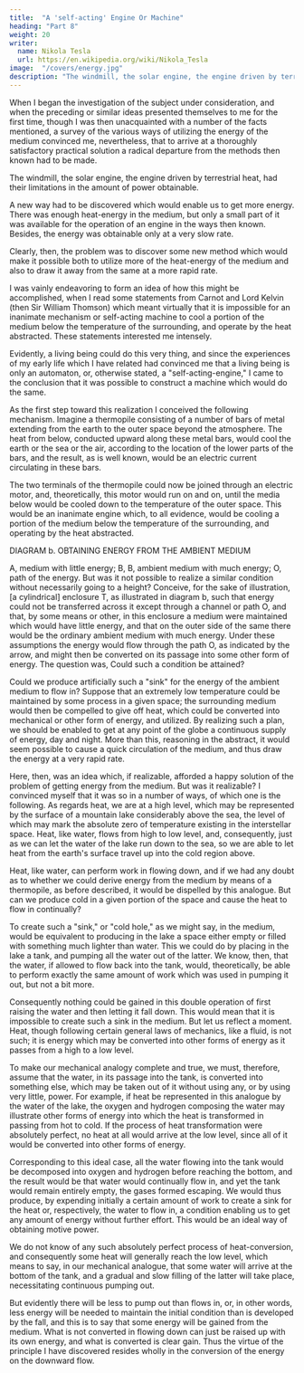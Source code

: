 ```yaml
---
title:  "A 'self-acting' Engine Or Machine"
heading: "Part 8"
weight: 20
writer:
  name: Nikola Tesla
  url: https://en.wikipedia.org/wiki/Nikola_Tesla
image:  "/covers/energy.jpg"
description: "The windmill, the solar engine, the engine driven by terrestrial heat, had their limitations in the amount of power obtainable"
---
```


<!-- A DEPARTURE FROM KNOWN METHODS—POSSIBILITY OF  -->

<!-- A "SELF-ACTING" ENGINE OR MACHINE, INANIMATE, YET CAPABLE, LIKE A LIVING BEING, OF DERIVING ENERGY FROM THE MEDIUM—THE IDEAL WAY OF OBTAINING MOTIVE POWER. -->

When I began the investigation of the subject under consideration, and when the preceding or similar ideas presented themselves to me for the first time, though I was then unacquainted with a number of the facts mentioned, a survey of the various ways of utilizing the energy of the medium convinced me, nevertheless, that to arrive at a thoroughly satisfactory practical solution a radical departure from the methods then known had to be made.

The windmill, the solar engine, the engine driven by terrestrial heat, had their limitations in the amount of power obtainable. 

A new way had to be discovered which would enable us to get more energy. There was enough heat-energy in the medium, but only a small part of it was available for the operation of an engine in the ways then known. Besides, the energy was obtainable only at a very slow rate. 

Clearly, then, the problem was to discover some new method which would make it possible both to utilize more of the heat-energy of the medium and also to draw it away from the same at a more rapid rate.


I was vainly endeavoring to form an idea of how this might be accomplished, when I read some statements from Carnot and Lord Kelvin (then Sir William Thomson) which meant virtually that it is impossible for an inanimate mechanism or self-acting machine to cool a portion of the medium below the temperature of the surrounding, and operate by the heat abstracted. These statements interested me intensely. 

Evidently, a living being could do this very thing, and since the experiences of my early life which I have related had convinced me that a living being is only an automaton, or, otherwise stated, a "self-acting-engine," I came to the conclusion that it was possible to construct a machine which would do the same.

As the first step toward this realization I conceived the following mechanism. Imagine a thermopile consisting of a number of bars of metal extending from the earth to the outer space beyond the atmosphere. The heat from below, conducted upward along these metal bars, would cool the earth or the sea or the air, according to the location of the lower parts of the bars, and the result, as is well known, would be an electric current circulating in these bars.

The two terminals of the thermopile could now be joined through an electric motor, and, theoretically, this motor would run on and on, until the media below would be cooled down to the temperature of the outer space. This would be an inanimate engine which, to all evidence, would be cooling a portion of the medium below the temperature of the surrounding, and operating by the heat abstracted. 

DIAGRAM b. OBTAINING ENERGY FROM THE AMBIENT MEDIUM


A, medium with little energy; B, B, ambient medium with much energy; O, path of the energy. 
But was it not possible to realize a similar condition without necessarily going to a height? Conceive, for the sake of illustration, [a cylindrical] enclosure T, as illustrated in diagram b, such that energy could not be transferred across it except through a channel or path O, and that, by some means or other, in this enclosure a medium were maintained which would have little energy, and that on the outer side of the same there would be the ordinary ambient medium with much energy. Under these assumptions the energy would flow through the path O, as indicated by the arrow, and might then be converted on its passage into some other form of energy. The question was, Could such a condition be attained? 

Could we produce artificially such a "sink" for the energy of the ambient medium to flow in? Suppose that an extremely low temperature could be maintained by some process in a given space; the surrounding medium would then be compelled to give off heat, which could be converted into mechanical or other form of energy, and utilized. By realizing such a plan, we should be enabled to get at any point of the globe a continuous supply of energy, day and night. More than this, reasoning in the abstract, it would seem possible to cause a quick circulation of the medium, and thus draw the energy at a very rapid rate. 

Here, then, was an idea which, if realizable, afforded a happy solution of the problem of getting energy from the medium. But was it realizable? I convinced myself that it was so in a number of ways, of which one is the following. As regards heat, we are at a high level, which may be represented by the surface of a mountain lake considerably above the sea, the level of which may mark the absolute zero of temperature existing in the interstellar space. Heat, like water, flows from high to low level, and, consequently, just as we can let the water of the lake run down to the sea, so we are able to let heat from the earth's surface travel up into the cold region above.

Heat, like water, can perform work in flowing down, and if we had any doubt as to whether we could derive energy from the medium by means of a thermopile, as before described, it would be dispelled by this analogue. But can we produce cold in a given portion of the space and cause the heat to flow in continually? 

To create such a "sink," or "cold hole," as we might say, in the medium, would be equivalent to producing in the lake a space either empty or filled with something much lighter than water. This we could do by placing in the lake a tank, and pumping all the water out of the latter. We know, then, that the water, if allowed to flow back into the tank, would, theoretically, be able to perform exactly the same amount of work which was used in pumping it out, but not a bit more. 

Consequently nothing could be gained in this double operation of first raising the water and then letting it fall down. This would mean that it is impossible to create such a sink in the medium. But let us reflect a moment. Heat, though following certain general laws of mechanics, like a fluid, is not such; it is energy which may be converted into other forms of energy as it passes from a high to a low level. 

To make our mechanical analogy complete and true, we must, therefore, assume that the water, in its passage into the tank, is converted into something else, which may be taken out of it without using any, or by using very little, power. For example, if heat be represented in this analogue by the water of the lake, the oxygen and hydrogen composing the water may illustrate other forms of energy into which the heat is transformed in passing from hot to cold. If the process of heat transformation were absolutely perfect, no heat at all would arrive at the low level, since all of it would be converted into other forms of energy. 

Corresponding to this ideal case, all the water flowing into the tank would be decomposed into oxygen and hydrogen before reaching the bottom, and the result would be that water would continually flow in, and yet the tank would remain entirely empty, the gases formed escaping. We would thus produce, by expending initially a certain amount of work to create a sink for the heat or, respectively, the water to flow in, a condition enabling us to get any amount of energy without further effort. This would be an ideal way of obtaining motive power. 

We do not know of any such absolutely perfect process of heat-conversion, and consequently some heat will generally reach the low level, which means to say, in our mechanical analogue, that some water will arrive at the bottom of the tank, and a gradual and slow filling of the latter will take place, necessitating continuous pumping out. 

But evidently there will be less to pump out than flows in, or, in other words, less energy will be needed to maintain the initial condition than is developed by the fall, and this is to say that some energy will be gained from the medium. What is not converted in flowing down can just be raised up with its own energy, and what is converted is clear gain. Thus the virtue of the principle I have discovered resides wholly in the conversion of the energy on the downward flow. 


